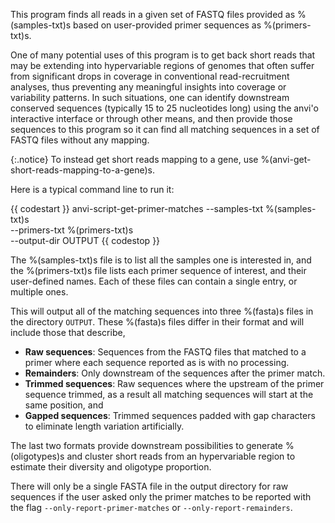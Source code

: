 This program finds all reads in a given set of FASTQ files provided as %(samples-txt)s based on user-provided primer sequences as %(primers-txt)s.

One of many potential uses of this program is to get back short reads that may be extending into hypervariable regions of genomes that often suffer from significant drops in coverage in conventional read-recruitment analyses, thus preventing any meaningful insights into coverage or variability patterns. In such situations, one can identify downstream conserved sequences (typically 15 to 25 nucleotides long) using the anvi'o interactive interface or through other means, and then provide those sequences to this program so it can find all matching sequences in a set of FASTQ files without any mapping.

{:.notice}
To instead get short reads mapping to a gene, use %(anvi-get-short-reads-mapping-to-a-gene)s.

Here is a typical command line to run it:

{{ codestart }}
anvi-script-get-primer-matches --samples-txt %(samples-txt)s \
                               --primers-txt %(primers-txt)s \
                               --output-dir OUTPUT
{{ codestop }}

The %(samples-txt)s file is to list all the samples one is interested in, and the %(primers-txt)s file lists each primer sequence of interest, and their user-defined names. Each of these files can contain a single entry, or multiple ones.

This will output all of the matching sequences into three %(fasta)s files in the directory `OUTPUT`. These %(fasta)s files differ in their format and will include those that describe,

* **Raw sequences**: Sequences from the FASTQ files that matched to a primer where each sequence reported as is with no processing.
* **Remainders**: Only downstream of the sequences after the primer match.
* **Trimmed sequences**: Raw sequences where the upstream of the primer sequence trimmed, as a result all matching sequences will start at the same position, and
* **Gapped sequences**: Trimmed sequences padded with gap characters to eliminate length variation artificially.

The last two formats provide downstream possibilities to generate %(oligotypes)s and cluster short reads from an hypervariable region to estimate their diversity and oligotype proportion.

There will only be a single FASTA file in the output directory for raw sequences if the user asked only the primer matches to be reported with the flag `--only-report-primer-matches` or `--only-report-remainders`.
